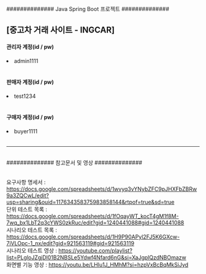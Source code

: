 ############## Java Spring Boot 프로젝트  ##############

<h2>[중고차 거래 사이트 - INGCAR]
<br>


<h4>관리자 계정(id / pw)</h4> 
<li> admin1111</li>
<br>

<h4> 판매자 계정(id / pw) </h4>
<li> test1234 </li>
<br>
 
<h4> 구매자 계정(id / pw) </h4>
<li> buyer1111 </li>
<br>

<hr>
<br>
############## 참고문서 및 영상 ##############
<br><br>


요구사항 명세서 : https://docs.google.com/spreadsheets/d/1wvyq3vYNybZFC9pJHXFbZBRw9a3ZQCwL/edit?usp=sharing&ouid=117634358375983858144&rtpof=true&sd=true <br>
단위 테스트 목록 : https://docs.google.com/spreadsheets/d/1fOqayWT_kocT4gM1f8M-7wq_bx1LbT2q3cYWS0zkRuc/edit?gid=1240441088#gid=1240441088 <br>
시나리오 테스트 목록 : https://docs.google.com/spreadsheets/d/1H9P90APyl2FJ5K6GXcw-7iVLOpc-1_nx/edit?gid=921563119#gid=921563119
<br>
시나리오 테스트 영상 : https://youtube.com/playlist?list=PLgloJZgjDl01B2NBSLe5Ydwf4Nfard6nG&si=XaJgplQzdNBOmazw
<br>
화면별 기능 영상 : https://youtu.be/LHlu1J_HMhM?si=hzpVxBcBqMkSiJyd
<br>
 




